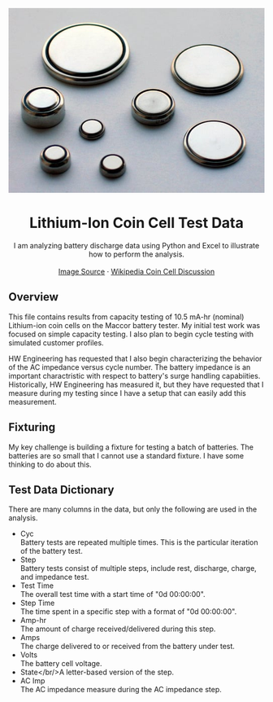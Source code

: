 <div id="top"></div>
<!-- PROJECT LOGO -->
<br />
<div align="center">
  <a href="https://github.com/ziggle/BatteryDischargeQuickLookReport">
    <img src="../Images/components_Coin-cells.jpg" alt="Logo" width="511" height="363">

  </a>

<h1 align="center">Lithium-Ion Coin Cell Test Data</h1>

  <p align="center">
    I am analyzing battery discharge data using Python and Excel to illustrate how to perform the analysis.
    <br />
    <br />
    <a href="https://en.wikipedia.org/wiki/Button_cell">Image Source</a>
    ·
    <a href="https://en.wikipedia.org/wiki/Button_cell">Wikipedia Coin Cell Discussion</a>
  </p>
</div>

## Overview

This file contains results from capacity testing of 10.5 mA-hr (nominal) Lithium-ion coin cells on the Maccor battery tester. My initial test work was focused on simple capacity testing. I also plan to begin cycle testing with simulated customer profiles.

HW Engineering has requested that I also begin characterizing the behavior of the AC impedance versus cycle number. The battery impedance is an important charactristic with respect to battery's surge handling capabiities. Historically, HW Engineering has measured it, but they have requested that I measure during my testing since I have a setup that can easily add this measurement.

## Fixturing

My key challenge is building a fixture for testing a batch of batteries. The batteries are so small that I cannot use a standard fixture. I have some thinking to do about this.

## Test Data Dictionary

There are many columns in the data, but only the following are used in the analysis.

- Cyc<br/>Battery tests are repeated multiple times. This is the particular iteration of the battery test.
- Step<br/>Battery tests consist of multiple steps, include rest, discharge, charge, and impedance test.
- Test Time<br/>The overall test time with a start time of "0d 00:00:00".
- Step Time<br/>The time spent in a specific step with a format of "0d 00:00:00".
- Amp-hr<br/>The amount of charge received/delivered during this step.
- Amps<br/>The charge delivered to or received from the battery under test.
- Volts<br/>The battery cell voltage.
- State</br/>A letter-based version of the step.
- AC Imp<br/>The AC impedance measure during the AC impedance step.

